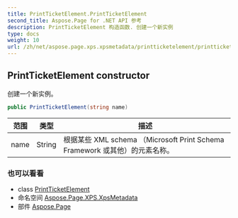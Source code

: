 ```yaml
---
title: PrintTicketElement.PrintTicketElement
second_title: Aspose.Page for .NET API 参考
description: PrintTicketElement 构造函数. 创建一个新实例
type: docs
weight: 10
url: /zh/net/aspose.page.xps.xpsmetadata/printticketelement/printticketelement/
---
```

## PrintTicketElement constructor

创建一个新实例。

```csharp
public PrintTicketElement(string name)
```

| 范围 | 类型 | 描述 |
| --- | --- | --- |
| name | String | 根据某些 XML schema （Microsoft Print Schema Framework 或其他）的元素名称。 |

### 也可以看看

* class [PrintTicketElement](../)
* 命名空间 [Aspose.Page.XPS.XpsMetadata](../../printticketelement/)
* 部件 [Aspose.Page](../../../)


